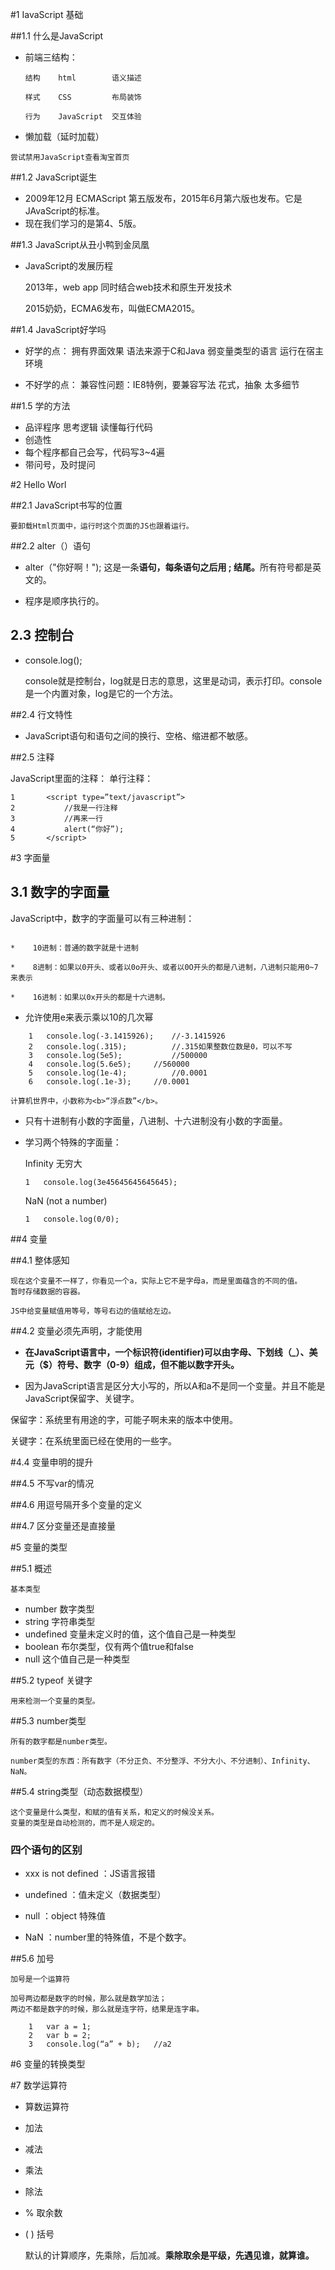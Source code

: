 #1 IavaScript 基础

##1.1 什么是JavaScript

  * 前端三结构：
    ~~~
    结构    html        语义描述
    
    样式    CSS         布局装饰

    行为    JavaScript  交互体验

   * 懒加载（延时加载）

    尝试禁用JavaScript查看淘宝首页

##1.2 JavaScript诞生

*   2009年12月 ECMAScript 第五版发布，2015年6月第六版也发布。它是JAvaScript的标准。
*   现在我们学习的是第4、5版。

##1.3 JavaScript从丑小鸭到金凤凰

*   JavaScript的发展历程

    2013年，web app 同时结合web技术和原生开发技术

    2015奶奶，ECMA6发布，叫做ECMA2015。

##1.4 JavaScript好学吗

*   好学的点：
        拥有界面效果
        语法来源于C和Java
        弱变量类型的语言
        运行在宿主环境

*   不好学的点：
        兼容性问题：IE8特例，要兼容写法
        花式，抽象
        太多细节

##1.5 学的方法

*   品评程序 思考逻辑 读懂每行代码
*   创造性
*   每个程序都自己会写，代码写3~4遍
*   带问号，及时提问

#2 Hello Worl

##2.1 JavaScript书写的位置

    要卸载Html页面中，运行时这个页面的JS也跟着运行。

##2.2 alter（）语句

*   alter（"你好啊！");
    这是一条<b>语句，每条语句之后用 ; 结尾。</b>所有符号都是英文的。

*    程序是顺序执行的。

## 2.3 控制台

*   console.log();

    console就是控制台，log就是日志的意思，这里是动词，表示打印。console是一个内置对象，log是它的一个方法。

##2.4 行文特性

*   JavaScript语句和语句之间的换行、空格、缩进都不敏感。

##2.5 注释

JavaScript里面的注释：
单行注释：
~~~
1		<script type=”text/javascript”>
2			//我是一行注释
3			//再来一行
4			alert(“你好”);
5		</script>
~~~

#3 字面量

## 3.1 数字的字面量

JavaScript中，数字的字面量可以有三种进制：
~~~

*    10进制：普通的数字就是十进制

*    8进制：如果以0开头、或者以0o开头、或者以0O开头的都是八进制，八进制只能用0~7来表示

*    16进制：如果以0x开头的都是十六进制。

~~~

*   允许使用e来表示乘以10的几次幂
~~~
    1	console.log(-3.1415926);	//-3.1415926
    2	console.log(.315);			//.315如果整数位数是0，可以不写
    3	console.log(5e5);		    //500000
    4	console.log(5.6e5);		//560000
    5	console.log(1e-4);		    //0.0001
    6	console.log(.1e-3);		//0.0001
~~~

    计算机世界中，小数称为<b>“浮点数”</b>。

*   只有十进制有小数的字面量，八进制、十六进制没有小数的字面量。

*   学习两个特殊的字面量：

    Infinity 无穷大

    ~~~
    1	console.log(3e45645645645645);
    ~~~

    NaN (not a number)

    ~~~
    1	console.log(0/0);
    ~~~

##4 变量

##4.1 整体感知

    现在这个变量不一样了，你看见一个a，实际上它不是字母a，而是里面蕴含的不同的值。
    暂时存储数据的容器。

    JS中给变量赋值用等号，等号右边的值赋给左边。

##4.2 变量必须先声明，才能使用

*   <b>     在JavaScript语言中，一个标识符(identifier)可以由字母、下划线（_）、美元（$）符号、数字（0-9）组成，但不能以数字开头。</b>

*   因为JavaScript语言是区分大小写的，所以A和a不是同一个变量。并且不能是JavaScript保留字、关键字。

保留字：系统里有用途的字，可能子啊未来的版本中使用。

关键字：在系统里面已经在使用的一些字。

#4.4 变量申明的提升


##4.5 不写var的情况

##4.6 用逗号隔开多个变量的定义

##4.7 区分变量还是直接量

#5 变量的类型

##5.1 概述

    基本类型
*   number     数字类型
*   string     字符串类型
*   undefined  变量未定义时的值，这个值自己是一种类型
*   boolean    布尔类型，仅有两个值true和false
*   null       这个值自己是一种类型

##5.2 typeof 关键字

    用来检测一个变量的类型。

##5.3 number类型

    所有的数字都是number类型。

    number类型的东西：所有数字（不分正负、不分整浮、不分大小、不分进制）、Infinity、NaN。

##5.4 string类型（动态数据模型）

    这个变量是什么类型，和赋的值有关系，和定义的时候没关系。
    变量的类型是自动检测的，而不是人规定的。

### 四个语句的区别

*   xxx is not defined ：JS语言报错

*   undefined  ：值未定义（数据类型）

*   null       ：object 特殊值

*   NaN        ：number里的特殊值，不是个数字。

##5.6 加号

    加号是一个运算符

    加号两边都是数字的时候，那么就是数学加法；
    两边不都是数字的时候，那么就是连字符，结果是连字串。
~~~
    1	var a = 1;
    2	var b = 2;
    3	console.log(“a” + b);	//a2
~~~

#6 变量的转换类型

#7 数学运算符

*   算数运算符

+   加法
+   减法
+	乘法
+	除法
+   %	取余数
+   ( )	括号

    默认的计算顺序，先乘除，后加减。<b>乘除取余是平级，先遇见谁，就算谁。</b>


